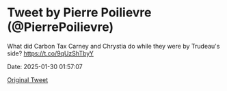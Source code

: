 # Tweet by Pierre Poilievre (@PierrePoilievre)

What did Carbon Tax Carney and Chrystia do while they were by Trudeau's side? https://t.co/9qUzShTbyY

Date: 2025-01-30 01:57:07

[Original Tweet](https://x.com/PierrePoilievre/status/1884782864429953247)
